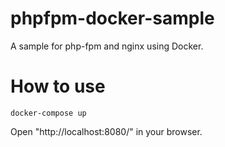 # phpfpm-docker-sample
A sample for php-fpm and nginx using Docker.

# How to use
```
docker-compose up
```
Open "http://localhost:8080/" in your browser.
